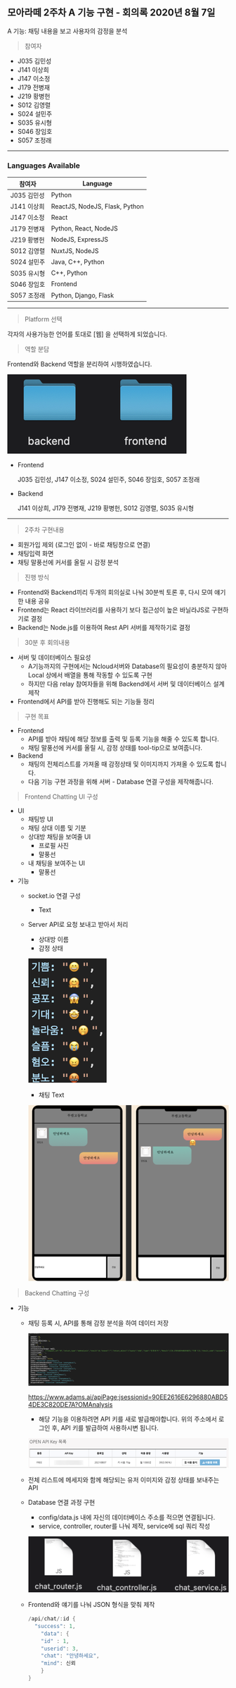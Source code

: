 ## 모아라떼 2주차 A 기능 구현 - 회의록 2020년 8월 7일

A 기능: 채팅 내용을 보고 사용자의 감정을 분석

> 참여자

- J035 김민성
- J141 이상희
- J147 이소정
- J179 전병재
- J219 황병헌
- S012 김영렬
- S024 설민주
- S035 유시형
- S046 장임호
- S057 조정래 

---------------
### Languages Available

|참여자|Language|
|------|------|
|J035 김민성|Python|
|J141 이상희|ReactJS, NodeJS, Flask, Python|
|J147 이소정|React|
|J179 전병재|Python, React, NodeJS|
|J219 황병헌|NodeJS, ExpressJS|
|S012 김영렬|NuxtJS, NodeJS|
|S024 설민주|Java, C++, Python|
|S035 유시형|C++, Python|
|S046 장임호|Frontend|
|S057 조정래|Python, Django, Flask|

-----------
> Platform 선택

각자의 사용가능한 언어를 토대로 [웹] 을 선택하게 되었습니다.

> 역할 분담

Frontend와 Backend 역할을 분리하여 시행하였습니다.

![default](image/image1.png)
- Frontend

    J035 김민성, J147 이소정, S024 설민주, S046 장임호, S057 조정래

- Backend

    J141 이상희, J179 전병재, J219 황병헌, S012 김영렬, S035 유시형
-------------
> 2주차 구현내용

- 회원가입 제외 (로그인 없이 - 바로 채팅창으로 연결)
- 채팅입력 화면
- 채팅 말풍선에 커서를 올릴 시 감정 분석

> 진행 방식

- Frontend와 Backend끼리 두개의 회의실로 나눠 30분씩 토론 후, 다시 모여 얘기한 내용 공유
- Frontend는 React 라이브러리를 사용하기 보다 접근성이 높은 바닐라JS로 구현하기로 결정
- Backend는 Node.js를 이용하여 Rest API 서버를 제작하기로 결정

> 30분 후 회의내용

- 서버 및 데이터베이스 필요성
    - A기능까지의 구현에서는 Ncloud서버와 Database의 필요성이 충분하지 않아 Local 상에서 배열을 통해 작동할 수 있도록 구현
    - 하지만 다음 relay 참여자들을 위해 Backend에서 서버 및 데이터베이스 설계 제작
- Frontend에서 API를 받아 진행해도 되는 기능들 정리

> 구현 목표

- Frontend
    - API를 받아 채팅에 해당 정보를 출력 및 등록 기능을 해줄 수 있도록 합니다. 
    - 채팅 말풍선에 커서를 올릴 시, 감정 상태를 tool-tip으로 보여줍니다.
- Backend
    - 채팅의 전체리스트를 가져올 때 감정상태 및 이미지까지 가져올 수 있도록 합니다.
    - 다음 기능 구현 과정을 위해 서버 - Database 연결 구성을 제작해줍니다.

> Frontend Chatting UI 구성

- UI
    - 채팅방 UI
    - 채팅 상대 이름 및 기분
    - 상대방 채팅을 보여줄 UI
        - 프로필 사진
        - 말풍선
    - 내 채팅을 보여주는 UI
        - 말풍선
- 기능
    - socket.io 연결 구성
      - Text
    - Server API로 요청 보내고 받아서 처리
      - 상대방 이름
      - 감정 상태

      ![default](image/image2.png)
      - 채팅 Text

      ![default](image/image3.png)



> Backend Chatting 구성

- 기능
    - 채팅 등록 시, API를 통해 감정 분석을 하여 데이터 저장

      ![default](image/image4.png)

      <https://www.adams.ai/apiPage;jsessionid=90EE2616E6296880ABD54DE3C820DE7A?OMAnalysis>
      - 해당 기능을 이용하려면 API 키를 새로 발급해야합니다. 위의 주소에서 로그인 후, API 키를 발급하여 사용하시변 됩니다.
      
      ![default](image/image6.png)
    - 전체 리스트에 메세지와 함께 해당되는 유저 이미지와 감정 상태를 보내주는 API
    - Database 연결 과정 구현
        - config/data.js 내에 자신의 데이터베이스 주소를 적으면 연결됩니다.
        - service, controller, router를 나눠 제작, service에 sql 쿼리 작성

        ![default](image/image5.png)

    - Frontend와 얘기를 나눠 JSON 형식을 맞춰 제작

        ```swift
        /api/chat/:id {
          "success": 1,
        	"data": {
            "id" : 1,
            "userid": 3,
            "chat": "안녕하세요",
            "mind": 신뢰
        	}
        }
        ```
